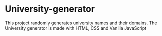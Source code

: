 # University-generator
 This project randomly generates university names and their domains. The University generator is made with HTML, CSS and Vanilla JavaScript
